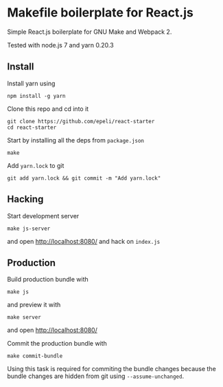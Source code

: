 
# Makefile boilerplate for React.js


Simple React.js boilerplate for GNU Make and Webpack 2.

Tested with node.js 7 and yarn 0.20.3


## Install

Install yarn using

    npm install -g yarn

Clone this repo and cd into it

    git clone https://github.com/epeli/react-starter
    cd react-starter

Start by installing all the deps from `package.json`

    make

Add `yarn.lock` to git

    git add yarn.lock && git commit -m "Add yarn.lock"

## Hacking

Start development server

    make js-server

and open <http://localhost:8080/> and hack on `index.js`

## Production

Build production bundle with

    make js

and preview it with

    make server

and open <http://localhost:8080/>


Commit the production bundle with

    make commit-bundle

Using this task is required for commiting the bundle changes because the bundle changes are hidden from git using `--assume-unchanged`.

